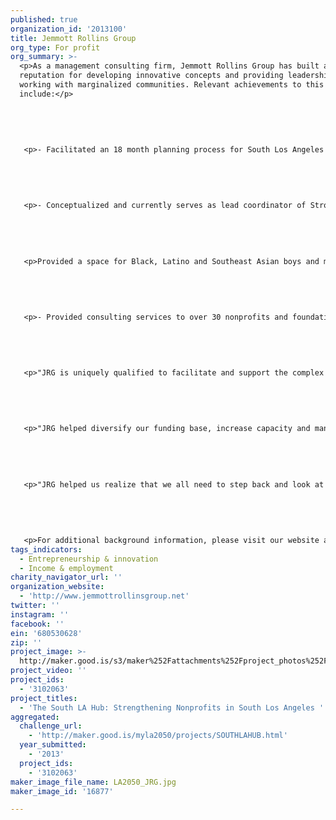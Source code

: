 ```yaml
---
published: true
organization_id: '2013100'
title: Jemmott Rollins Group
org_type: For profit
org_summary: >-
  <p>As a management consulting firm, Jemmott Rollins Group has built a
  reputation for developing innovative concepts and providing leadership in
  working with marginalized communities. Relevant achievements to this effort
  include:</p>
   
   
   
   
   
   <p>- Facilitated an 18 month planning process for South Los Angeles Building Healthy Communities, a ten-year, comprehensive community initiative of the California Endowment to revolutionize the way Californians think about and support health in their communities. </p>
   
   
   
   
   
   <p>- Conceptualized and currently serves as lead coordinator of Strong Field Project, a four-year effort by the Blue Shield of California Foundation aimed at building a strong, coordinated network of domestic violence service providers in California.</p>
   
   
    
   
   
   <p>Provided a space for Black, Latino and Southeast Asian boys and men of color to connect with local and state officials on issues affecting young men in South LA, East LA and Long Beach through the Brothers, Sons, Selves campaign, a project funded by the Liberty Hill Foundation and the California Endowment.</p>
   
   
   
   
   
   <p>- Provided consulting services to over 30 nonprofits and foundations in California, garnering testimonials that include the following:</p>
   
   
   
   
   
   <p>"JRG is uniquely qualified to facilitate and support the complex process of community change. They 'get it' in a way that few others do." —Tom David, Tides Network, San Franscisco</p>
   
   
   
   
   
   <p>"JRG helped diversify our funding base, increase capacity and manage growth. Every time we've worked with JRG over the past five years, CoCo has taken a leap in organizational development."—Aurea Montes-Rodriguez, Community Coalition, Los Angeles</p>
   
   
   
   
   
   <p>"JRG helped us realize that we all need to step back and look at the big picture every so often so that we make sure we keep on the right track." —Ben Schirmer, Rainbow Services, San Pedro</p>
   
   
   
   
   
   <p>For additional background information, please visit our website at jemmottrollinsgroup.net.</p>
tags_indicators:
  - Entrepreneurship & innovation
  - Income & employment
charity_navigator_url: ''
organization_website:
  - 'http://www.jemmottrollinsgroup.net'
twitter: ''
instagram: ''
facebook: ''
ein: '680530628'
zip: ''
project_image: >-
  http://maker.good.is/s3/maker%252Fattachments%252Fproject_photos%252Fimages%252F16877%252Fdisplay%252FLA2050_JRG.jpg=c570x385
project_video: ''
project_ids:
  - '3102063'
project_titles:
  - 'The South LA Hub: Strengthening Nonprofits in South Los Angeles '
aggregated:
  challenge_url:
    - 'http://maker.good.is/myla2050/projects/SOUTHLAHUB.html'
  year_submitted:
    - '2013'
  project_ids:
    - '3102063'
maker_image_file_name: LA2050_JRG.jpg
maker_image_id: '16877'

---
```

